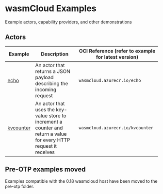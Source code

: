 # wasmCloud Examples

Example actors, capability providers, and other demonstrations

## Actors

| Example | Description | OCI Reference (refer to example for latest version) |
|---|---|---|
| [echo](https://github.com/wasmcloud/examples/tree/main/actor/echo) | An actor that returns a JSON payload describing the incoming request |  `wasmcloud.azurecr.io/echo` |
| [kvcounter](https://github.com/wasmcloud/examples/tree/main/actor/kvcounter) | An actor that uses the key-value store to increment a counter and return a value for every HTTP request it receives | `wasmcloud.azurecr.io/kvcounter` |


## Pre-OTP examples moved

Examples compatible with the 0.18 wasmcloud host have been moved to the
pre-otp folder.


